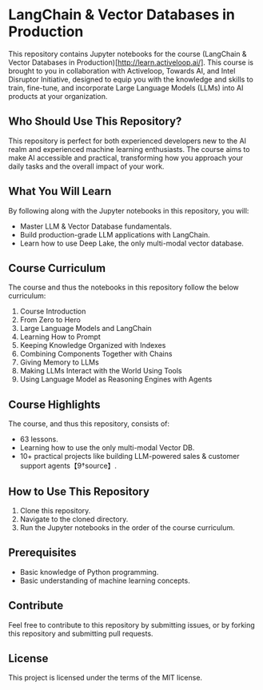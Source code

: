 # LangChain & Vector Databases in Production

This repository contains Jupyter notebooks for the course (LangChain & Vector Databases in Production)[http://learn.activeloop.ai/]. This course is brought to you in collaboration with Activeloop, Towards AI, and Intel Disruptor Initiative, designed to equip you with the knowledge and skills to train, fine-tune, and incorporate Large Language Models (LLMs) into AI products at your organization.

## Who Should Use This Repository?

This repository is perfect for both experienced developers new to the AI realm and experienced machine learning enthusiasts. The course aims to make AI accessible and practical, transforming how you approach your daily tasks and the overall impact of your work.

## What You Will Learn

By following along with the Jupyter notebooks in this repository, you will:

- Master LLM & Vector Database fundamentals.
- Build production-grade LLM applications with LangChain.
- Learn how to use Deep Lake, the only multi-modal vector database.

## Course Curriculum

The course and thus the notebooks in this repository follow the below curriculum:

1. Course Introduction
2. From Zero to Hero
3. Large Language Models and LangChain
4. Learning How to Prompt
5. Keeping Knowledge Organized with Indexes
6. Combining Components Together with Chains
7. Giving Memory to LLMs
8. Making LLMs Interact with the World Using Tools
9. Using Language Model as Reasoning Engines with Agents

## Course Highlights

The course, and thus this repository, consists of:

- 63 lessons.
- Learning how to use the only multi-modal Vector DB.
- 10+ practical projects like building LLM-powered sales & customer support agents【9†source】.

## How to Use This Repository

1. Clone this repository.
2. Navigate to the cloned directory.
3. Run the Jupyter notebooks in the order of the course curriculum.

## Prerequisites

- Basic knowledge of Python programming.
- Basic understanding of machine learning concepts.

## Contribute

Feel free to contribute to this repository by submitting issues, or by forking this repository and submitting pull requests. 

## License

This project is licensed under the terms of the MIT license.